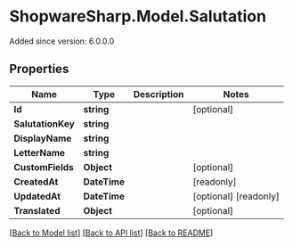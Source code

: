 # ShopwareSharp.Model.Salutation
Added since version: 6.0.0.0

## Properties

Name | Type | Description | Notes
------------ | ------------- | ------------- | -------------
**Id** | **string** |  | [optional] 
**SalutationKey** | **string** |  | 
**DisplayName** | **string** |  | 
**LetterName** | **string** |  | 
**CustomFields** | **Object** |  | [optional] 
**CreatedAt** | **DateTime** |  | [readonly] 
**UpdatedAt** | **DateTime** |  | [optional] [readonly] 
**Translated** | **Object** |  | [optional] 

[[Back to Model list]](../README.md#documentation-for-models) [[Back to API list]](../README.md#documentation-for-api-endpoints) [[Back to README]](../README.md)

